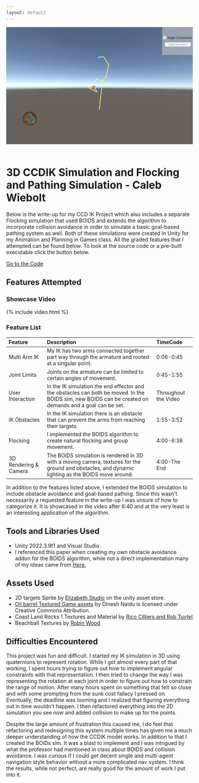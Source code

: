 ```yaml
---
layout: default
---
```

<div id="HeaderPics">

 <img src="./assets/img/IKsimulation.PNG" alt=""> 
 <img src="./assets/img/BOIDS.PNG" alt=""> 
 
</div>

# 3D CCDIK Simulation and Flocking and Pathing Simulation - Caleb Wiebolt

Below is the write-up for my CCD IK Project which also includes a separate Flocking simulation that used BOIDS and extends the algorithm to incorporate collision avoidance in order to simulate a basic goal-based pathing system as well. Both of these simulations were created in Unity for my Animation and Planning in Games class. All the graded features that I attempted can be found below. To look at the source code or a pre-built executable click the button below. 

<a href="{{ site.github.repository_url }}" class="btn btn-dark">Go to the Code</a>



## Features Attempted
### Showcase Video


{% include video.html %}


### Feature List

| Feature                           | Description       | TimeCode |
|:-------------                     |:------------------|:------|
| Multi Arm IK          | My IK has two arms connected together part way through the armature and rooted at a singular point. | 0:06-0:45  |
| Joint Limits       | Joints on the armature can be limited to certain angles of movement. | 0:45-1:55   |
| User Interaction |  In the IK simulation the end effector and the obstacles can both be moved. In the BOIDS sim, new BOIDS can be created on demands and a goal can be set. | Throughout the Video |
| IK Obstacles |  In the IK simulation there is an obstacle that can prevent the arms from reaching their targets. | 1:55-3:52 |
| Flocking   | I implemented the BOIDS algorithm to create natural flocking and group movement. | 4:00-6:38   |
| 3D Rendering & Camera | The BOIDS simulation is rendered in 3D with a moving camera, textures for the ground and obstacles, and dynamic lighting as the BOIDS move around. | 4:00-The End |


In addition to the features listed above, I extended the BOIDS simulation to include obstacle avoidance and goal-based pathing. Since this wasn't necessarily a requested feature in the write-up I was unsure of how to categorize it. It is showcased in the video after 6:40 and at the very least is an interesting application of the algorithm.



## Tools and Libraries Used
*   Unity 2022.3.9f1 and Visual Studio
*   I referenced this paper when creating my own obstacle avoidance addon for the BOIDS algorithm, while not a direct implementation many of my ideas came from <a href="https://www.hindawi.com/journals/jam/2014/659805/">Here.</a>

## Assets Used
* 2D targets Sprite by <a href="https://assetstore.unity.com/packages/3d/animations/2d-targets-sprites-142142">Elizabeth Studio</a> on the unity asset store.
* <a href="https://skfb.ly/6RusL">Oil barrel Textured Game assets</a> by Dinesh Naidu is licensed under Creative Commons Attribution.
* Coast Land Rocks 1 Textures and Material by <a href="https://polyhaven.com/a/coast_land_rocks_01">Rico Cilliers and Rob Tuytel</a>
* Beachball Textures by <a href="https://www.robinwood.com/Catalog/FreeStuff/Textures/TexturePages/BallMaps.html">Robin Wood</a>


## Difficulties Encountered
This project was fun and difficult. I started my IK simulation in 3D using quaternions to represent rotation. While I got almost every part of that working, I spent hours trying to figure out how to implement angular constraints with that representation. I then tried to change the way I was representing the rotation at each joint in order to figure out how to constrain the range of motion. After many hours spent on something that felt so close and with some prompting from the sunk cost fallacy I pressed on. Eventually, the deadline was looming and I realized that figuring everything out in time wouldn't happen. I then refactored everything into the 2D simulation you see now and added collision to make up for the points.

Despite the large amount of frustration this caused me, I do feel that refactoring and redesigning this system multiple times has given me a much deeper understanding of how the CCDIK model works. In addition to that I created the BOIDs sim. It was a blast to implement and I was intrigued by what the professor had mentioned in class about BOIDS and collision avoidance. I was curious if I could get decent single and multi-agent navigation style behavior without a more complicated nav system. I think the results, while not perfect, are really good for the amount of work I put into it. 
